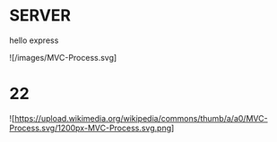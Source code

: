 # SERVER 
hello express

![/images/MVC-Process.svg]

# 22

![https://upload.wikimedia.org/wikipedia/commons/thumb/a/a0/MVC-Process.svg/1200px-MVC-Process.svg.png]
